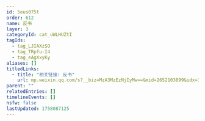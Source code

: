 ```yaml
---
id: 5eus075t
order: 612
name: 反书
layer: 3
categoryId: cat_uWLHUZtI
tagIds:
  - tag_LJIAXzSO
  - tag_TRpfu-I4
  - tag_eAgXxyKy
aliases: []
titledLinks:
  - title: "相关链接: 反书"
    url: mp.weixin.qq.com/s?__biz=MzA3MzEzNjIyMw==&mid=2652103899&idx=1&sn=34535ab8ac27438f56d9cb39520fd8a6&chksm=84f4e5ebb3836cfd21eadf3ec9ae762357ff05f48efffb8061260c428411d6853ef6d11953f8&scene=27
parent: ""
relatedEntries: []
timelineEvents: []
nsfw: false
lastUpdated: 1758087125
---
```


